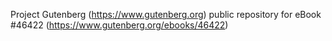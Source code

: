 Project Gutenberg (https://www.gutenberg.org) public repository for eBook #46422 (https://www.gutenberg.org/ebooks/46422)
